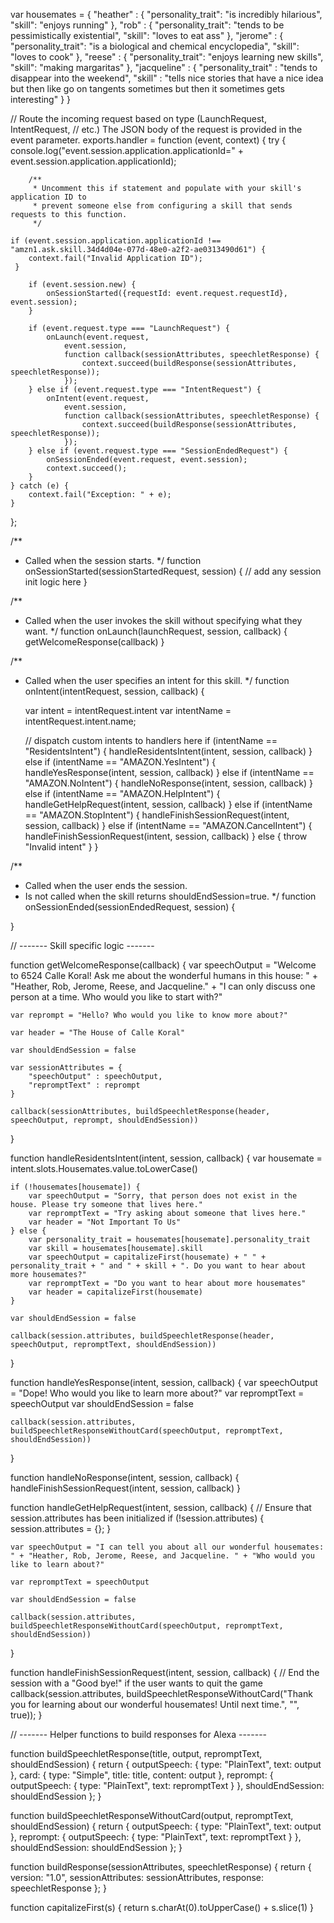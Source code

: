 var housemates = {
    "heather" : {
        "personality_trait": "is incredibly hilarious",
        "skill": "enjoys running"
    }, 
    "rob" : {
        "personality_trait": "tends to be pessimistically existential",
        "skill": "loves to eat ass"
    }, 
    "jerome" : {
        "personality_trait": "is a biological and chemical encyclopedia",
        "skill": "loves to cook"
    }, 
    "reese" : {
        "personality_trait": "enjoys learning new skills",
        "skill": "making margaritas"
    }, 
    "jacqueline" : {
        "personality_trait" : "tends to disappear into the weekend",
        "skill" : "tells nice stories that have a nice idea but then like go on tangents sometimes but then it sometimes gets interesting"
    }
}


// Route the incoming request based on type (LaunchRequest, IntentRequest,
// etc.) The JSON body of the request is provided in the event parameter.
exports.handler = function (event, context) {
    try {
        console.log("event.session.application.applicationId=" + event.session.application.applicationId);

        /**
         * Uncomment this if statement and populate with your skill's application ID to
         * prevent someone else from configuring a skill that sends requests to this function.
         */

    if (event.session.application.applicationId !== "amzn1.ask.skill.34d4d04e-077d-48e0-a2f2-ae0313490d61") {
        context.fail("Invalid Application ID");
     }

        if (event.session.new) {
            onSessionStarted({requestId: event.request.requestId}, event.session);
        }

        if (event.request.type === "LaunchRequest") {
            onLaunch(event.request,
                event.session,
                function callback(sessionAttributes, speechletResponse) {
                    context.succeed(buildResponse(sessionAttributes, speechletResponse));
                });
        } else if (event.request.type === "IntentRequest") {
            onIntent(event.request,
                event.session,
                function callback(sessionAttributes, speechletResponse) {
                    context.succeed(buildResponse(sessionAttributes, speechletResponse));
                });
        } else if (event.request.type === "SessionEndedRequest") {
            onSessionEnded(event.request, event.session);
            context.succeed();
        }
    } catch (e) {
        context.fail("Exception: " + e);
    }
};

/**
 * Called when the session starts.
 */
function onSessionStarted(sessionStartedRequest, session) {
    // add any session init logic here
}

/**
 * Called when the user invokes the skill without specifying what they want.
 */
function onLaunch(launchRequest, session, callback) {
    getWelcomeResponse(callback)
}

/**
 * Called when the user specifies an intent for this skill.
 */
function onIntent(intentRequest, session, callback) {

    var intent = intentRequest.intent
    var intentName = intentRequest.intent.name;

    // dispatch custom intents to handlers here
    if (intentName == "ResidentsIntent") {
        handleResidentsIntent(intent, session, callback)
    } else if (intentName == "AMAZON.YesIntent") {
        handleYesResponse(intent, session, callback)
    } else if (intentName == "AMAZON.NoIntent") {
        handleNoResponse(intent, session, callback)
    } else if (intentName == "AMAZON.HelpIntent") {
        handleGetHelpRequest(intent, session, callback)
    } else if (intentName == "AMAZON.StopIntent") {
        handleFinishSessionRequest(intent, session, callback)
    } else if (intentName == "AMAZON.CancelIntent") {
        handleFinishSessionRequest(intent, session, callback)
    } else {
        throw "Invalid intent"
    }
}

/**
 * Called when the user ends the session.
 * Is not called when the skill returns shouldEndSession=true.
 */
function onSessionEnded(sessionEndedRequest, session) {

}

// ------- Skill specific logic -------

function getWelcomeResponse(callback) {
    var speechOutput = "Welcome to 6524 Calle Koral! Ask me about the wonderful humans in this house: " + "Heather, Rob, Jerome, Reese, and Jacqueline." +
    "I can only discuss one person at a time. Who would you like to start with?"

    var reprompt = "Hello? Who would you like to know more about?"

    var header = "The House of Calle Koral"

    var shouldEndSession = false

    var sessionAttributes = {
        "speechOutput" : speechOutput,
        "repromptText" : reprompt
    }

    callback(sessionAttributes, buildSpeechletResponse(header, speechOutput, reprompt, shouldEndSession))

}

function handleResidentsIntent(intent, session, callback) {
    var housemate = intent.slots.Housemates.value.toLowerCase()

    if (!housemates[housemate]) {
        var speechOutput = "Sorry, that person does not exist in the house. Please try someone that lives here."
        var repromptText = "Try asking about someone that lives here."
        var header = "Not Important To Us"
    } else {
        var personality_trait = housemates[housemate].personality_trait
        var skill = housemates[housemate].skill
        var speechOutput = capitalizeFirst(housemate) + " " + personality_trait + " and " + skill + ". Do you want to hear about more housemates?"    
        var repromptText = "Do you want to hear about more housemates"
        var header = capitalizeFirst(housemate)
    }

    var shouldEndSession = false

    callback(session.attributes, buildSpeechletResponse(header, speechOutput, repromptText, shouldEndSession))
}

function handleYesResponse(intent, session, callback) {
    var speechOutput = "Dope! Who would you like to learn more about?"
    var repromptText = speechOutput
    var shouldEndSession = false

    callback(session.attributes, buildSpeechletResponseWithoutCard(speechOutput, repromptText, shouldEndSession))
}

function handleNoResponse(intent, session, callback) {
    handleFinishSessionRequest(intent, session, callback)
}

function handleGetHelpRequest(intent, session, callback) {
    // Ensure that session.attributes has been initialized
    if (!session.attributes) {
        session.attributes = {};
    }

    var speechOutput = "I can tell you about all our wonderful housemates: " + "Heather, Rob, Jerome, Reese, and Jacqueline. " + "Who would you like to learn about?"

    var repromptText = speechOutput

    var shouldEndSession = false

    callback(session.attributes, buildSpeechletResponseWithoutCard(speechOutput, repromptText, shouldEndSession))

}

function handleFinishSessionRequest(intent, session, callback) {
    // End the session with a "Good bye!" if the user wants to quit the game
    callback(session.attributes,
        buildSpeechletResponseWithoutCard("Thank you for learning about our wonderful housemates! Until next time.", "", true));
}


// ------- Helper functions to build responses for Alexa -------


function buildSpeechletResponse(title, output, repromptText, shouldEndSession) {
    return {
        outputSpeech: {
            type: "PlainText",
            text: output
        },
        card: {
            type: "Simple",
            title: title,
            content: output
        },
        reprompt: {
            outputSpeech: {
                type: "PlainText",
                text: repromptText
            }
        },
        shouldEndSession: shouldEndSession
    };
}

function buildSpeechletResponseWithoutCard(output, repromptText, shouldEndSession) {
    return {
        outputSpeech: {
            type: "PlainText",
            text: output
        },
        reprompt: {
            outputSpeech: {
                type: "PlainText",
                text: repromptText
            }
        },
        shouldEndSession: shouldEndSession
    };
}

function buildResponse(sessionAttributes, speechletResponse) {
    return {
        version: "1.0",
        sessionAttributes: sessionAttributes,
        response: speechletResponse
    };
}

function capitalizeFirst(s) {
    return s.charAt(0).toUpperCase() + s.slice(1)
}
